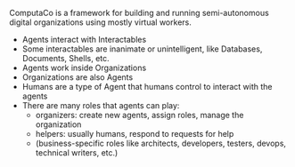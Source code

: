 ComputaCo is a framework for building and running semi-autonomous digital organizations using mostly virtual workers.


- Agents interact with Interactables
- Some interactables are inanimate or unintelligent, like Databases, Documents, Shells, etc.
- Agents work inside Organizations
- Organizations are also Agents
- Humans are a type of Agent that humans control to interact with the agents
- There are many roles that agents can play:
  - organizers: create new agents, assign roles, manage the organization
  - helpers: usually humans, respond to requests for help
  - (business-specific roles like architects, developers, testers, devops, technical writers, etc.)